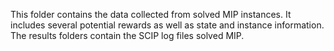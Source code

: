This folder contains the data collected from solved MIP instances.  It includes several potential rewards as well as state and instance information.  The results folders contain the SCIP log files solved MIP. 

